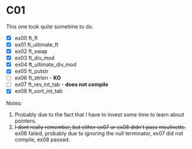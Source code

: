 # C01

This one took quite sometime to do.

- [x] ex00	ft_ft
- [x] ex01	ft_ultimate_ft
- [x] ex02	ft_swap
- [x] ex03	ft_div_mod	
- [x] ex04	ft_ultimate_div_mod
- [x] ex05	ft_putstr
- [ ] ex06	ft_strlen - **KO**
- [ ] ex07	ft_rev_int_tab - **does not compile**
- [x] ex08	ft_sort_int_tab

Notes:
1. Probably due to the fact that I have to invest some time to learn about pointers.
2. ~~I dont really remember, but either ex07 or ex08 didn't pass moulinette.~~ ex06 failed, probably due to ignoring the null terminator, ex07 did not compile, ex08 passed.
